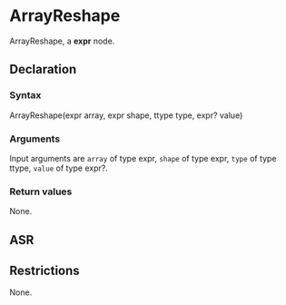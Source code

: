 <!-- This is an automatically generated file. Do not edit it manually. -->

# ArrayReshape

ArrayReshape, a **expr** node.

## Declaration

### Syntax

ArrayReshape(expr array, expr shape, ttype type, expr? value)

### Arguments
Input arguments are `array` of type expr, `shape` of type expr, `type` of type ttype, `value` of type expr?.

### Return values

None.

## ASR

<!-- Generate ASR using pickle. -->

## Restrictions

<!-- Generated from asr_verify.cpp. -->
None.